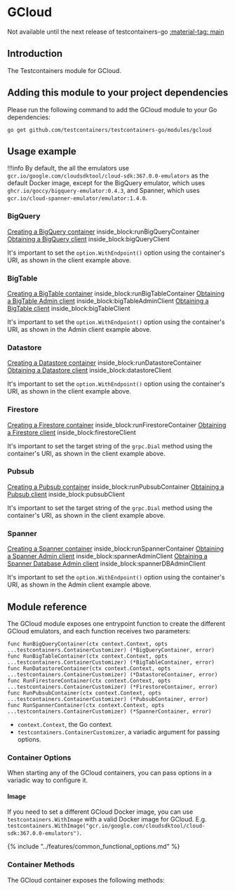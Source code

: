 # GCloud

Not available until the next release of testcontainers-go <a href="https://github.com/testcontainers/testcontainers-go"><span class="tc-version">:material-tag: main</span></a>

## Introduction

The Testcontainers module for GCloud.

## Adding this module to your project dependencies

Please run the following command to add the GCloud module to your Go dependencies:

```
go get github.com/testcontainers/testcontainers-go/modules/gcloud
```

## Usage example

!!!info
    By default, the all the emulators use `gcr.io/google.com/cloudsdktool/cloud-sdk:367.0.0-emulators` as the default Docker image, except for the BigQuery emulator, which uses `ghcr.io/goccy/bigquery-emulator:0.4.3`, and Spanner, which uses `gcr.io/cloud-spanner-emulator/emulator:1.4.0`.

### BigQuery

<!--codeinclude-->
[Creating a BigQuery container](../../modules/gcloud/bigquery_test.go) inside_block:runBigQueryContainer
[Obtaining a BigQuery client](../../modules/gcloud/bigquery_test.go) inside_block:bigQueryClient
<!--/codeinclude-->

It's important to set the `option.WithEndpoint()` option using the container's URI, as shown in the client example above.

### BigTable

<!--codeinclude-->
[Creating a BigTable container](../../modules/gcloud/bigtable_test.go) inside_block:runBigTableContainer
[Obtaining a BigTable Admin client](../../modules/gcloud/bigtable_test.go) inside_block:bigTableAdminClient
[Obtaining a BigTable client](../../modules/gcloud/bigtable_test.go) inside_block:bigTableClient
<!--/codeinclude-->

It's important to set the `option.WithEndpoint()` option using the container's URI, as shown in the Admin client example above.

### Datastore

<!--codeinclude-->
[Creating a Datastore container](../../modules/gcloud/datastore_test.go) inside_block:runDatastoreContainer
[Obtaining a Datastore client](../../modules/gcloud/datastore_test.go) inside_block:datastoreClient
<!--/codeinclude-->

It's important to set the `option.WithEndpoint()` option using the container's URI, as shown in the client example above.

### Firestore

<!--codeinclude-->
[Creating a Firestore container](../../modules/gcloud/firestore_test.go) inside_block:runFirestoreContainer
[Obtaining a Firestore client](../../modules/gcloud/firestore_test.go) inside_block:firestoreClient
<!--/codeinclude-->

It's important to set the target string of the `grpc.Dial` method using the container's URI, as shown in the client example above.

### Pubsub

<!--codeinclude-->
[Creating a Pubsub container](../../modules/gcloud/pubsub_test.go) inside_block:runPubsubContainer
[Obtaining a Pubsub client](../../modules/gcloud/examplpubsub_testes_test.go) inside_block:pubsubClient
<!--/codeinclude-->

It's important to set the target string of the `grpc.Dial` method using the container's URI, as shown in the client example above.

### Spanner

<!--codeinclude-->
[Creating a Spanner container](../../modules/gcloud/spanner_test.go) inside_block:runSpannerContainer
[Obtaining a Spanner Admin client](../../modules/gcloud/spanner_test.go) inside_block:spannerAdminClient
[Obtaining a Spanner Database Admin client](../../modules/gcloud/spanner_test.go) inside_block:spannerDBAdminClient
<!--/codeinclude-->

It's important to set the `option.WithEndpoint()` option using the container's URI, as shown in the Admin client example above.

## Module reference

The GCloud module exposes one entrypoint function to create the different GCloud emulators, and each function receives two parameters:

```golang
func RunBigQueryContainer(ctx context.Context, opts ...testcontainers.ContainerCustomizer) (*BigQueryContainer, error)
func RunBigTableContainer(ctx context.Context, opts ...testcontainers.ContainerCustomizer) (*BigTableContainer, error)
func RunDatastoreContainer(ctx context.Context, opts ...testcontainers.ContainerCustomizer) (*DatastoreContainer, error)
func RunFirestoreContainer(ctx context.Context, opts ...testcontainers.ContainerCustomizer) (*FirestoreContainer, error)
func RunPubsubContainer(ctx context.Context, opts ...testcontainers.ContainerCustomizer) (*PubsubContainer, error)
func RunSpannerContainer(ctx context.Context, opts ...testcontainers.ContainerCustomizer) (*SpannerContainer, error)
```

- `context.Context`, the Go context.
- `testcontainers.ContainerCustomizer`, a variadic argument for passing options.

### Container Options

When starting any of the GCloud containers, you can pass options in a variadic way to configure it.

#### Image

If you need to set a different GCloud Docker image, you can use `testcontainers.WithImage` with a valid Docker image
for GCloud. E.g. `testcontainers.WithImage("gcr.io/google.com/cloudsdktool/cloud-sdk:367.0.0-emulators")`.

{% include "../features/common_functional_options.md" %}

### Container Methods

The GCloud container exposes the following methods:
